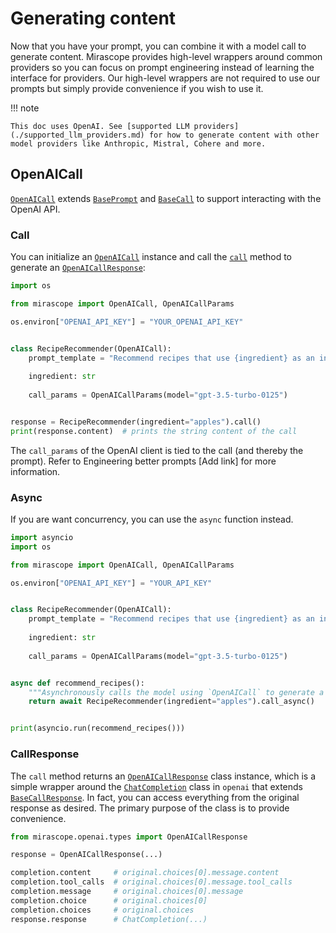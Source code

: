 # Generating content

Now that you have your prompt, you can combine it with a model call to generate content. Mirascope provides high-level wrappers around common providers so you can focus on prompt engineering instead of learning the interface for providers. Our high-level wrappers are not required to use our prompts but simply provide convenience if you wish to use it.

!!! note

    This doc uses OpenAI. See [supported LLM providers](./supported_llm_providers.md) for how to generate content with other model providers like Anthropic, Mistral, Cohere and more.

## OpenAICall

[`OpenAICall`](../api/openai/calls.md#mirascope.openai.calls.OpenAICall) extends [`BasePrompt`](../api/base/prompts.md#mirascope.base.prompts.BasePrompt) and [`BaseCall`](../api/base/calls.md#mirascope.base.calls.BaseCall) to support interacting with the OpenAI API.

### Call

You can initialize an [`OpenAICall`](../api/openai/calls.md#mirascope.openai.calls.OpenAICall) instance and call the [`call`](../api/openai/calls.md#mirascope.openai.calls.OpenAICall.call) method to generate an [`OpenAICallResponse`](../api/openai/types.md#mirascope.openai.types.OpenAICallResponse):

```python
import os

from mirascope import OpenAICall, OpenAICallParams

os.environ["OPENAI_API_KEY"] = "YOUR_OPENAI_API_KEY"


class RecipeRecommender(OpenAICall):
    prompt_template = "Recommend recipes that use {ingredient} as an ingredient"
    
    ingredient: str
    
    call_params = OpenAICallParams(model="gpt-3.5-turbo-0125")


response = RecipeRecommender(ingredient="apples").call()
print(response.content)  # prints the string content of the call
```

The `call_params` of the OpenAI client is tied to the call (and thereby the prompt). Refer to Engineering better prompts [Add link] for more information.

### Async

If you are want concurrency, you can use the `async` function instead.

```python
import asyncio
import os

from mirascope import OpenAICall, OpenAICallParams

os.environ["OPENAI_API_KEY"] = "YOUR_API_KEY"


class RecipeRecommender(OpenAICall):
    prompt_template = "Recommend recipes that use {ingredient} as an ingredient"
    
    ingredient: str
    
    call_params = OpenAICallParams(model="gpt-3.5-turbo-0125")


async def recommend_recipes():
    """Asynchronously calls the model using `OpenAICall` to generate a recipe."""
    return await RecipeRecommender(ingredient="apples").call_async()


print(asyncio.run(recommend_recipes())) 
```

### CallResponse

The `call` method returns an [`OpenAICallResponse`](../api/openai/types.md#mirascope.openai.types.OpenAICallResponse) class instance, which is a simple wrapper around the [`ChatCompletion`](https://platform.openai.com/docs/api-reference/chat/object) class in `openai` that extends [`BaseCallResponse`](../api/base/types.md#mirascope.base.types.BaseCallResponse). In fact, you can access everything from the original response as desired. The primary purpose of the class is to provide convenience.

```python
from mirascope.openai.types import OpenAICallResponse

response = OpenAICallResponse(...)

completion.content     # original.choices[0].message.content
completion.tool_calls  # original.choices[0].message.tool_calls
completion.message     # original.choices[0].message
completion.choice      # original.choices[0]
completion.choices     # original.choices
response.response      # ChatCompletion(...)
```
